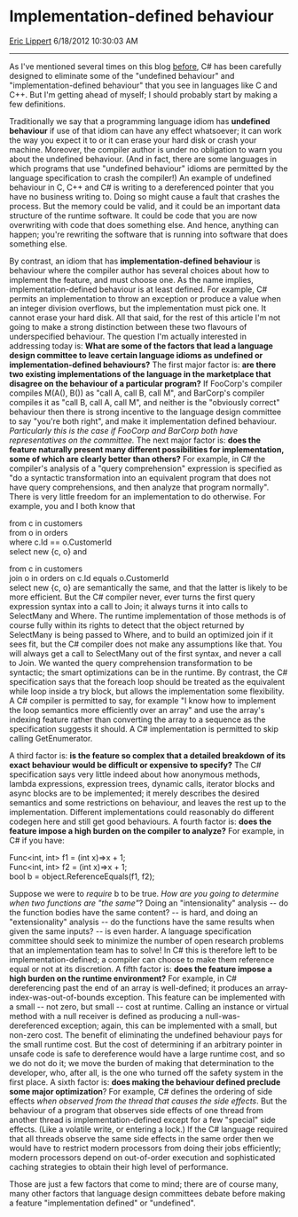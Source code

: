 <div id="page">

# Implementation-defined behaviour

[Eric Lippert](https://social.msdn.microsoft.com/profile/Eric%20Lippert) 6/18/2012 10:30:03 AM

-----

<div id="content">

<div class="mine">

As I've mentioned several times on this blog [before](http://blogs.msdn.com/b/ericlippert/archive/2007/08/14/c-and-the-pit-of-despair.aspx), C\# has been carefully designed to eliminate some of the "undefined behaviour" and "implementation-defined behaviour" that you see in languages like C and C++. But I'm getting ahead of myself; I should probably start by making a few definitions.

Traditionally we say that a programming language idiom has **undefined behaviour** if use of that idiom can have any effect whatsoever; it can work the way you expect it to or it can erase your hard disk or crash your machine. Moreover, the compiler author is under no obligation to warn you about the undefined behaviour. (And in fact, there are some languages in which programs that use "undefined behaviour" idioms are permitted by the language specification to crash the compiler\!) An example of undefined behaviour in C, C++ and C\# is writing to a dereferenced pointer that you have no business writing to. Doing so might cause a fault that crashes the process. But the memory could be valid, and it could be an important data structure of the runtime software. It could be code that you are now overwriting with code that does something else. And hence, anything can happen; you're rewriting the software that is running into software that does something else.

By contrast, an idiom that has **implementation-defined behaviour** is behaviour where the compiler author has several choices about how to implement the feature, and must choose one. As the name implies, implementation-defined behaviour is at least defined. For example, C\# permits an implementation to throw an exception or produce a value when an integer division overflows, but the implementation must pick one. It cannot erase your hard disk. All that said, for the rest of this article I'm not going to make a strong distinction between these two flavours of underspecified behaviour. The question I'm actually interested in addressing today is: **What are some of the factors that lead a language design committee to leave certain language idioms as undefined or implementation-defined behaviours?** The first major factor is: **are there two existing implementations of the language in the marketplace that disagree on the behaviour of a particular program?** If FooCorp's compiler compiles <span class="code">M(A(), B())</span> as "call A, call B, call M", and BarCorp's compiler compiles it as "call B, call A, call M", and neither is the "obviously correct" behaviour then there is strong incentive to the language design committee to say "you're both right", and make it implementation defined behaviour. *Particularly this is the case if FooCorp and BarCorp both have representatives on the committee.* The next major factor is: **does the feature naturally present many different possibilities for implementation, some of which are clearly better than others?** For example, in C\# the compiler's analysis of a "query comprehension" expression is specified as "do a syntactic transformation into an equivalent program that does not have query comprehensions, and then analyze that program normally". There is very little freedom for an implementation to do otherwise. For example, you and I both know that  

from c in customers  
from o in orders  
where c.Id == o.CustomerId  
select new {c, o} and  

from c in customers  
join o in orders on c.Id equals o.CustomerId  
select new {c, o} are semantically the same, and that the latter is likely to be more efficient. But the C\# compiler never, ever turns the first query expression syntax into a call to Join; it always turns it into calls to SelectMany and Where. The runtime implementation of those methods is of course fully within its rights to detect that the object returned by SelectMany is being passed to Where, and to build an optimized join if it sees fit, but the C\# compiler does not make any assumptions like that. You will always get a call to SelectMany out of the first syntax, and never a call to Join. We wanted the query comprehension transformation to be syntactic; the smart optimizations can be in the runtime. By contrast, the C\# specification says that the <span class="code">foreach</span> loop should be treated as the equivalent <span class="code">while</span> loop inside a <span class="code">try</span> block, but allows the implementation some flexibility. A C\# compiler is permitted to say, for example "I know how to implement the loop semantics more efficiently over an array" and use the array's indexing feature rather than converting the array to a sequence as the specification suggests it should. A C\# implementation is permitted to skip calling <span class="code">GetEnumerator</span>.

A third factor is: **is the feature so complex that a detailed breakdown of its exact behaviour would be difficult or expensive to specify?** The C\# specification says very little indeed about how anonymous methods, lambda expressions, expression trees, dynamic calls, iterator blocks and async blocks are to be implemented; it merely describes the desired semantics and some restrictions on behaviour, and leaves the rest up to the implementation. Different implementations could reasonably do different codegen here and still get good behaviours. A fourth factor is: **does the feature impose a high burden on the compiler to analyze?** For example, in C\# if you have:

Func\<int, int\> f1 = (int x)=\>x + 1;  
Func\<int, int\> f2 = (int x)=\>x + 1;  
bool b = object.ReferenceEquals(f1, f2);

Suppose we were to *require* b to be true. *How are you going to determine when two functions are "the same"*? Doing an "intensionality" analysis -- do the function bodies have the same content? -- is hard, and doing an "extensionality" analysis -- do the functions have the same results when given the same inputs? -- is even harder. A language specification committee should seek to minimize the number of open research problems that an implementation team has to solve\! In C\# this is therefore left to be implementation-defined; a compiler can choose to make them reference equal or not at its discretion. A fifth factor is: **does the feature impose a high burden on the runtime environment?** For example, in C\# dereferencing past the end of an array is well-defined; it produces an array-index-was-out-of-bounds exception. This feature can be implemented with a small -- not zero, but small -- cost at runtime. Calling an instance or virtual method with a null receiver is defined as producing a null-was-dereferenced exception; again, this can be implemented with a small, but non-zero cost. The benefit of eliminating the undefined behaviour pays for the small runtime cost. But the cost of determining if an arbitrary pointer in unsafe code is safe to dereference would have a large runtime cost, and so we do not do it; we move the burden of making that determination to the developer, who, after all, is the one who turned off the safety system in the first place. A sixth factor is: **does making the behaviour defined preclude some major optimization**? For example, C\# defines the ordering of side effects *when observed from the thread that causes the side effects*. But the behaviour of a program that observes side effects of one thread from another thread is implementation-defined except for a few "special" side effects. (Like a volatile write, or entering a lock.) If the C\# language required that all threads observe the same side effects in the same order then we would have to restrict modern processors from doing their jobs efficiently; modern processors depend on out-of-order execution and sophisticated caching strategies to obtain their high level of performance.

Those are just a few factors that come to mind; there are of course many, many other factors that language design committees debate before making a feature "implementation defined" or "undefined".

</div>

</div>

</div>

